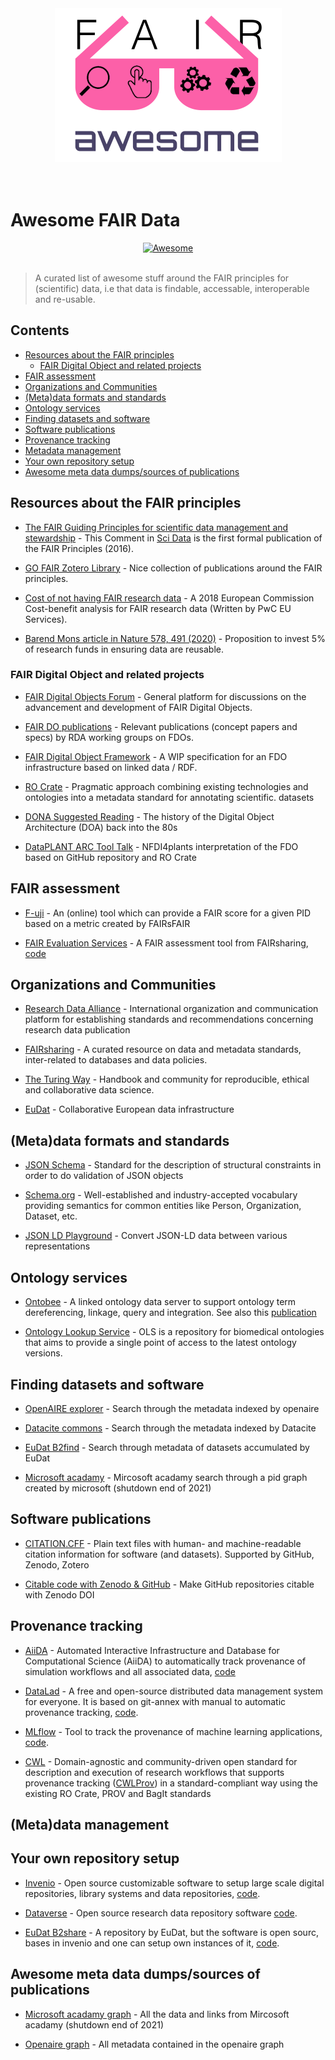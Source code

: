 <div align="center">
	<a href="https://github.com/Helmholtz-Metadata-Collaboration/awesome-fair-data/"><img width="363" height="246" src="img/awesome_fair_data_logo.png" alt="pyds"></a>
	<br>
	<br>
	<br>
</div>


# Awesome FAIR Data
<div align="center"><a href="https://github.com/sindresorhus/awesome">
<img src="https://cdn.rawgit.com/sindresorhus/awesome/d7305f38d29fed78fa85652e3a63e154dd8e8829/media/badge.svg" alt="Awesome" border="0">
</a>
</div>
</br>

> A curated list of awesome stuff around the FAIR principles for (scientific) data, i.e that data is findable, accessable, interoperable and re-usable.

## Contents
* [Resources about the FAIR principles](#resources-about-the-fair-principles)
    * [FAIR Digital Object and related projects](#fdo-projects)
* [FAIR assessment](#fair-assessment)
* [Organizations and Communities](#organizations-and-communities)
* [(Meta)data formats and standards](#standards)
* [Ontology services](#ontology-services)
* [Finding datasets and software](#finding-datasets-and-software)
* [Software publications](#software-publications)
* [Provenance tracking](#provenance-tracking)
* [Metadata management](#metadata-management)
* [Your own repository setup](#own-repo)
* [Awesome meta data dumps/sources of publications](#data-dumps)

## Resources about the FAIR principles <a name="resources-about-the-fair-principles"></a>
* [The FAIR Guiding Principles for scientific data management and stewardship](https://doi.org/10.1038/sdata.2016.18) - This Comment in [Sci Data](https://www.nature.com/sdata/) is the first formal publication of the FAIR Principles (2016).

* [GO FAIR Zotero Library](https://www.zotero.org/groups/2345721/fair_data_resources/) - Nice collection of publications around the FAIR principles.

* [Cost of not having FAIR research data](https://op.europa.eu/s/sV6Z) - A 2018 European Commission Cost-benefit analysis for FAIR research data (Written by PwC EU Services).

* [Barend Mons article in Nature 578, 491 (2020)](https://doi.org/10.1038/d41586-020-00505-7) - Proposition to invest 5% of research funds in ensuring data are reusable.

### FAIR Digital Object and related projects <a name="fdo-projects"></a>
* [FAIR Digital Objects Forum](https://fairdo.org/) - General platform for discussions on the advancement and development of FAIR Digital Objects.

* [FAIR DO publications](https://www.rd-alliance.org/group/data-fabric-ig/wiki/fair-do-publications) - Relevant publications (concept papers and specs) by RDA working groups on FDOs.

* [FAIR Digital Object Framework](https://fairdigitalobjectframework.org/) - A WIP specification for an FDO infrastructure based on linked data / RDF.

* [RO Crate](https://www.researchobject.org/ro-crate/) - Pragmatic approach combining existing technologies and ontologies into a metadata standard for annotating scientific. datasets

* [DONA Suggested Reading](https://www.dona.net/suggested-reading-documents) - The history of the Digital Object Architecture (DOA) back into the 80s

* [DataPLANT ARC Tool Talk](https://www.youtube.com/watch?v=dOMNzY5rUlE&t=2137s) - NFDI4plants interpretation of the FDO based on GitHub repository and RO Crate

## FAIR assessment <a name="fair-assessment"></a>

* [F-uji](https://www.f-uji.net/) - An (online) tool which can provide a FAIR score for a given PID based on a metric created by FAIRsFAIR

* [FAIR Evaluation Services](https://fairsharing.github.io/FAIR-Evaluator-FrontEnd/#!/) - A FAIR assessment tool from FAIRsharing, [code](https://github.com/FAIRMetrics/Metrics)

## Organizations and Communities <a name="organizations-and-communities"></a>
* [Research Data Alliance](https://www.rd-alliance.org/) - International organization and communication platform for establishing standards and recommendations concerning research data publication

* [FAIRsharing](https://fairsharing.org/) - A curated resource on data and metadata standards, inter-related to databases and data policies. 

* [The Turing Way](https://the-turing-way.netlify.app/welcome.html) - Handbook and community for reproducible, ethical and collaborative data science.

* [EuDat](https://www.eudat.eu/) - Collaborative European data infrastructure

## (Meta)data formats and standards <a name="standards"></a>

* [JSON Schema](https://json-schema.org/) - Standard for the description of structural constraints in order to do validation of JSON objects

* [Schema.org](https://schema.org/) - Well-established and industry-accepted vocabulary providing semantics for common entities like Person, Organization, Dataset, etc.

* [JSON LD Playground](https://json-ld.org/playground/) - Convert JSON-LD data between various representations

## Ontology services <a name="ontology-services"></a>

* [Ontobee](http://www.ontobee.org/) - A linked ontology data server to support ontology term dereferencing, linkage, query and integration. 
See also this [publication](https://academic.oup.com/nar/article/45/D1/D347/2770665)

* [Ontology Lookup Service](https://www.ebi.ac.uk/ols/index) - OLS is a repository for biomedical ontologies that aims to provide a single point of access to the latest ontology versions.

## Finding datasets and software  <a name="finding-datasets-and-software"></a>

* [OpenAIRE explorer](https://explore.openaire.eu/) - Search through the metadata indexed by openaire

* [Datacite commons](https://commons.datacite.org/) - Search through the metadata indexed by Datacite

* [EuDat B2find](http://b2find.eudat.eu/) - Search through metadata of datasets accumulated by EuDat

* [Microsoft acadamy](https://academic.microsoft.com/home) - Mircosoft acadamy search through a pid graph created by microsoft (shutdown end of 2021)

## Software publications <a name="software-publications"></a>

* [CITATION.CFF](https://citation-file-format.github.io/) - Plain text files with human- and machine-readable citation information for software (and datasets). Supported by GitHub, Zenodo, Zotero

* [Citable code with Zenodo & GitHub](https://guides.github.com/activities/citable-code/) - Make GitHub repositories citable with Zenodo DOI

## Provenance tracking <a name="provenance-tracking"></a>

* [AiiDA](https://www.aiida.net/) - Automated Interactive Infrastructure and Database for Computational Science (AiiDA) to automatically track provenance of simulation workflows and all associated data, [code](https://github.com/aiidateam/aiida-core)

* [DataLad](https://www.datalad.org/) - A free and open-source distributed data management system for everyone. It is based on git-annex with manual to automatic provenance tracking, [code](https://github.com/datalad/datalad).

* [MLflow](https://mlflow.org/) - Tool to track the provenance of machine learning applications, [code](https://github.com/mlflow/mlflow/).

* [CWL](https://www.commonwl.org) - Domain-agnostic and community-driven open standard for description and execution of research workflows that supports provenance tracking ([CWLProv](https://github.com/common-workflow-language/cwltool/blob/main/CWLProv.rst)) in a standard-compliant way using the existing RO Crate, PROV and BagIt standards

## (Meta)data management <a name="metadata-management"></a>

## Your own repository setup <a name="own-repo"></a>

* [Invenio](https://invenio-software.org/) - Open source customizable software to setup large scale digital repositories, library systems and data repositories, [code](https://github.com/inveniosoftware/invenio).

* [Dataverse](https://dataverse.org/) - Open source research data repository software [code](https://github.com/IQSS/dataverse).

* [EuDat B2share](https://b2share.eudat.eu/) - A repository by EuDat, but the software is open sourc, bases in invenio and one can setup own instances of it, [code](https://github.com/EUDAT-B2SHARE/b2share).

## Awesome meta data dumps/sources of publications <a name="data-dumps"></a>

* [Microsoft acadamy graph](https://doi.org/10.5281/zenodo.2628216) - All the data and links from Mircosoft acadamy (shutdown end of 2021)

* [Openaire graph](https://doi.org/10.5281/zenodo.4707307) - All metadata contained in the openaire graph
